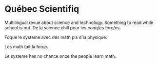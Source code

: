 Québec Scientifiq
=================

Multilingual revue about science and technology.
Something to read while school is out.
De la science chill pour les cong/es forc/es.


Foque le systeme avec des math pis d'la physique.

Les math fait la force.

Le systeme has no chance once the people learn math.




